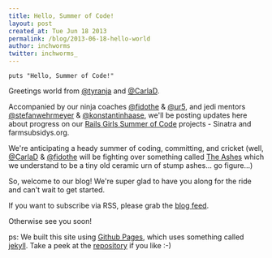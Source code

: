 ```yaml
---
title: Hello, Summer of Code!
layout: post
created_at: Tue Jun 18 2013
permalink: /blog/2013-06-18-hello-world
author: inchworms
twitter: inchworms_
---
```


    puts "Hello, Summer of Code!"

Greetings world from [@tyranja](https://twitter.com/_tyranja_) and [@CarlaD](https://twitter.com/CarlaD). 

Accompanied by our ninja coaches [@fidothe](https://twitter.com/fidothe) & [@ur5](https://twitter.com/ur5), and jedi mentors [@stefanwehrmeyer](https://twitter.com/stefanwehrmeyer) & [@konstantinhaase](https://twitter.com/konstantinhaase), we'll be posting updates here about progress on our [Rails Girls Summer of Code](http://railsgirlssummerofcode.org/) projects - Sinatra and farmsubsidys.org.

We're anticipating a heady summer of coding, committing, and cricket (well, [@CarlaD](https://twitter.com/CarlaD) & [@fidothe](https://twitter.com/fidothe) will be fighting over something called [The Ashes](http://en.wikipedia.org/wiki/The_Ashes) which we understand to be a tiny old ceramic urn of stump ashes... go figure...)

So, welcome to our blog! We're super glad to have you along for the ride and can't wait to get started.

If you want to subscribe via RSS, please grab the [blog feed](/feed.xml).

Otherwise see you soon!


ps: We built this site using [Github Pages](http://pages.github.com), which uses something called [jekyll](http://jekyllrb.com/). Take a peek at the [repository](https://github.com/carlad/inchworms/tree/gh-pages) if you like :-)












